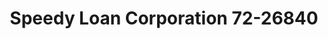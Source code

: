 ---
f_zip-code: 53901
f_state-code: WI
title: Speedy Loan Corporation 72-26840
f_phone: 608-745-3399
f_city-only: Portage
f_address: 213 W Cook Street Portage
f_location-unique-id: '26840'
slug: speedy-loan-corporation-72-26840
updated-on: '2024-05-30T13:46:58.046Z'
created-on: '2024-05-30T13:36:59.803Z'
published-on: '2024-05-30T13:54:32.469Z'
f_city-state: cms/city/portage-wi.md
f_company: cms/company/speedy-loan-corporation-72.md
f_state: cms/state/wisconsin.md
layout: '[payday-loan].html'
tags: payday-loan
---